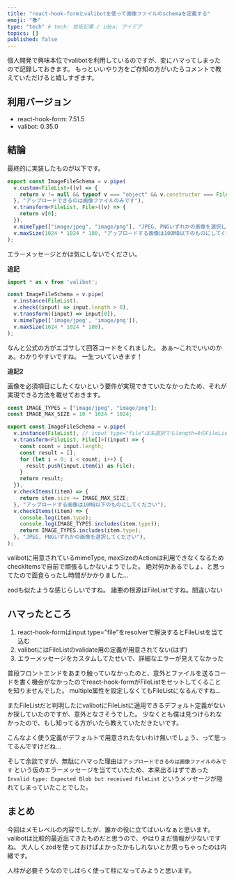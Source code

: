 ```yaml
---
title: "react-hook-formとvalibotを使って画像ファイルのschemaを定義する"
emoji: "📚"
type: "tech" # tech: 技術記事 / idea: アイデア
topics: []
published: false
---
```


個人開発で興味本位でvalibotを利用しているのですが、変にハマってしまったので記録しておきます。
もっといいやり方をご存知の方がいたらコメントで教えていただけると嬉しすぎます。

## 利用バージョン

- react-hook-form: 7.51.5
- valibot: 0.35.0

## 結論

最終的に実装したものが以下です。

```typescript
export const ImageFileSchema = v.pipe(
  v.custom<FileList>((v) => {
    return v != null && typeof v === "object" && v.constructor === FileList && (<FileList>v).length > 0;
  }, "アップロードできるのは画像ファイルのみです"),
  v.transform<FileList, File>((v) => {
    return v[0];
  }),
  v.mimeType(["image/jpeg", "image/png"], "JPEG, PNGいずれかの画像を選択してください"),
  v.maxSize(1024 * 1024 * 100, "アップロードする画像は100MB以下のものにしてください"),
);
```
エラーメッセージとかは気にしないでください。

**追記**

```typescript
import * as v from 'valibot';

const ImageFileSchema = v.pipe(
  v.instance(FileList),
  v.check((input) => input.length > 0),
  v.transform((input) => input[0]),
  v.mimeType(['image/jpeg', 'image/png']),
  v.maxSize(1024 * 1024 * 100),
);
```

なんと公式の方がエゴサして回答コードをくれました。
あぁ〜これでいいのかぁ。わかりやすいですね。
一生ついていきます！

**追記2**

画像を必須項目にしたくないという要件が実現できていたなかったため、それが実現できる方法を載せておきます。

```typescript
const IMAGE_TYPES = ["image/jpeg", "image/png"];
const IMAGE_MAX_SIZE = 10 * 1024 * 1024;

export const ImageFileSchema = v.pipe(
  v.instance(FileList), // input type="file"は未選択でもlength=0のFileListで渡ってくる
  v.transform<FileList, File[]>((input) => {
    const count = input.length;
    const result = [];
    for (let i = 0; i < count; i++) {
      result.push(input.item(i) as File);
    }
    return result;
  }),
  v.checkItems((item) => {
    return item.size <= IMAGE_MAX_SIZE;
  }, "アップロードする画像は10MB以下のものにしてください"),
  v.checkItems((item) => {
    console.log(item.type);
    console.log(IMAGE_TYPES.includes(item.type));
    return IMAGE_TYPES.includes(item.type);
  }, "JPEG, PNGいずれかの画像を選択してください"),
);
```

valibotに用意されているmimeType, maxSizeのActionは利用できなくなるためcheckItemsで自前で頑張るしかないようでした。
絶対何かあるでしょ、と思ってたので面食らったし時間がかかりました...

zodも似たような感じらしいですね。
諸悪の根源はFileListですね。間違いない

## ハマったところ

1. react-hook-formはinput type="file"をresolverで解決するとFileListを当て込む
1. valibotにはFileListのvalidate用の定義が用意されてない(はず)
1. エラーメッセージをカスタムしてたせいで、詳細なエラーが見えてなかった

普段フロントエンドをあまり触っていなかったのと、意外とファイルを送るコードを書く機会がなかったのでreact-hook-formがFileListをセットしてくることを知りませんでした。
multiple属性を設定しなくてもFileListになるんですね...

またFileListだと判明したにvalibotにFileListに適用できるデフォルト定義がないか探していたのですが、意外となさそうでした。
少なくとも僕は見つけられなかったので、もし知ってる方がいたら教えていただきたいです。

こんなよく使う定義がデフォルトで用意されたないわけ無いでしょう、って思ってるんですけどね...

そして余談ですが、無駄にハマった理由は`アップロードできるのは画像ファイルのみです` という仮のエラーメッセージを当てていたため、本来出るはずであった`Invalid type: Expected Blob but received FileList` というメッセージが隠れてしまっていたことでした。

## まとめ

今回はメモレベルの内容でしたが、誰かの役に立てばいいなぁと思います。
valibotは比較的最近出てきたものだと思うので、やはりまだ情報が少ないですね。
大人しくzodを使っておけばよかったかもしれないとか思っちゃったのは内緒です。

人柱が必要そうなのでしばらく使って柱になってみようと思います。



